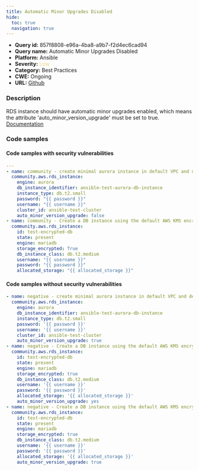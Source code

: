 ```yaml
---
title: Automatic Minor Upgrades Disabled
hide:
  toc: true
  navigation: true
---
```


<style>
  .highlight .hll {
    background-color: #ff171742;
  }
  .md-content {
    max-width: 1100px;
    margin: 0 auto;
  }
</style>

-   **Query id:** 857f8808-e96a-4ba8-a9b7-f2d4ec6cad94
-   **Query name:** Automatic Minor Upgrades Disabled
-   **Platform:** Ansible
-   **Severity:** <span style="color:#edd57e">Low</span>
-   **Category:** Best Practices
-   **CWE:** Ongoing
-   **URL:** [Github](https://github.com/Checkmarx/kics/tree/master/assets/queries/ansible/aws/automatic_minor_upgrades_disabled)

### Description
RDS instance should have automatic minor upgrades enabled, which means the attribute 'auto_minor_version_upgrade' must be set to true.<br>
[Documentation](https://docs.ansible.com/ansible/latest/collections/community/aws/rds_instance_module.html#parameter-auto_minor_version_upgrade)

### Code samples
#### Code samples with security vulnerabilities
```yaml title="Positive test num. 1 - yaml file" hl_lines="10 12"
---
- name: community - create minimal aurora instance in default VPC and default subnet group
  community.aws.rds_instance:
    engine: aurora
    db_instance_identifier: ansible-test-aurora-db-instance
    instance_type: db.t2.small
    password: "{{ password }}"
    username: "{{ username }}"
    cluster_id: ansible-test-cluster
    auto_minor_version_upgrade: false
- name: community - Create a DB instance using the default AWS KMS encryption key
  community.aws.rds_instance:
    id: test-encrypted-db
    state: present
    engine: mariadb
    storage_encrypted: True
    db_instance_class: db.t2.medium
    username: "{{ username }}"
    password: "{{ password }}"
    allocated_storage: "{{ allocated_storage }}"

```


#### Code samples without security vulnerabilities
```yaml title="Negative test num. 1 - yaml file"
- name: negative - create minimal aurora instance in default VPC and default subnet group
  community.aws.rds_instance:
    engine: aurora
    db_instance_identifier: ansible-test-aurora-db-instance
    instance_type: db.t2.small
    password: '{{ password }}'
    username: '{{ username }}'
    cluster_id: ansible-test-cluster
    auto_minor_version_upgrade: true
- name: negative - Create a DB instance using the default AWS KMS encryption key
  community.aws.rds_instance:
    id: test-encrypted-db
    state: present
    engine: mariadb
    storage_encrypted: true
    db_instance_class: db.t2.medium
    username: '{{ username }}'
    password: '{{ password }}'
    allocated_storage: '{{ allocated_storage }}'
    auto_minor_version_upgrade: yes
- name: negative - Create a DB instance using the default AWS KMS encryption key
  community.aws.rds_instance:
    id: test-encrypted-db
    state: present
    engine: mariadb
    storage_encrypted: true
    db_instance_class: db.t2.medium
    username: '{{ username }}'
    password: '{{ password }}'
    allocated_storage: '{{ allocated_storage }}'
    auto_minor_version_upgrade: true

```
